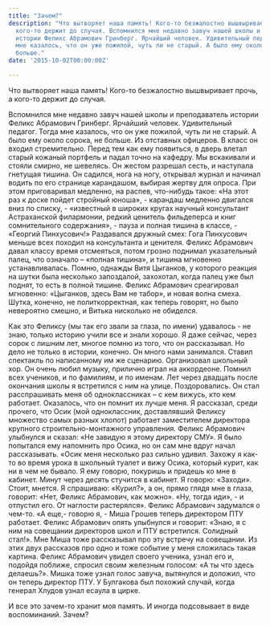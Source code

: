 ```yaml
---
title: "Зачем?"
description: "Что вытворяет наша память! Кого-то безжалостно вышвыривает прочь, а
  кого-то держит до случая. Вспомнился мне недавно завуч нашей школы и преподаватель
  истории Феликс Абрамович Гринберг. Ярчайший человек. Удивительный педагог. Тогда
  мне казалось, что он уже пожилой, чуть ли не старый. А было ему около сорока, не
  больше."
date: '2015-10-02T00:00:00Z'

---
```

Что вытворяет наша память! Кого-то безжалостно вышвыривает прочь, а кого-то держит до случая.

Вспомнился мне недавно завуч нашей школы и преподаватель истории Феликс Абрамович Гринберг. Ярчайший человек. Удивительный педагог. Тогда мне казалось, что он уже пожилой, чуть ли не старый. А было ему около сорока, не больше. Из отставных офицеров.
В класс он входил стремительно. Перед тем как ему появиться, в дверь влетал старый кожаный портфель и падал точно на кафедру. Мы вскакивали и стояли смирно, не шевелясь. Он жестом разрешал сесть, и наступала гнетущая тишина. Он садился, нога на ногу, открывал журнал и начинал водить по его странице карандашом, выбирая жертву для опроса. При этом приговаривал медленно, на распев, что-нибудь такое: «На этот раз к доске пойдет стройный юноша», - карандаш медленно двигался вниз по списку, - «известный в широких кругах научный консультант Астраханской филармонии, редкий ценитель фильдеперса и книг сомнительного содержания», - пауза и полная тишина в классе, - «Георгий Пинхусович!» Раздавался дружный смех: Гога Пинхусович меньше всех походил на консультанта и ценителя. Феликс Абрамович давал классу время отсмеяться, потом грозно поднимал указательный палец, что означало – «полная тишина», и тишина мгновенно устанавливалась. Помню, однажды Витя Цыганков, у которого реакция на шутки была несколько запоздалой, захохотал, когда палец уже был поднят, то есть в полной тишине. Феликс Абрамович среагировал мгновенно: «Цыганков, здесь Вам не табор», и новая волна смеха. Шутка, конечно, не политкорректная, как теперь говорят, но было невероятно смешно, и Витька нисколько не обиделся.  

Как это Феликсу (мы так его звали за глаза, по имени) удавалось - не знаю, только историю учили все и знали хорошо. Я даже сейчас, через сорок с лишним лет, многое помню из того, что он рассказывал. Но дело не только в истории, конечно. Он много нами занимался. Ставил спектакль по написанному им же сценарию. Организовал школьный хор. Он очень любил музыку, прилично играл на аккордеоне. Помнил всех учеников, и по фамилиям, и по именам. Лет через двадцать после окончания школы я встретился с ним на улице. Поздоровались. Он стал расспрашивать меня об одноклассниках – с кем вижусь, кто кем работает. Оказалось, что он помнит их лучше меня. Я рассказал, среди прочего, что Осик (мой одноклассник, доставлявший Феликсу множество самых разных хлопот) работает заместителем директора крупного строительно-монтажного управления. Феликс Абрамович улыбнулся и сказал: «Не завидую я этому директору СМУ». Я было попытался ему напомнить про Осика, но он сам мне вдруг начал рассказывать. «Осик меня несколько раз сильно удивил. Захожу я как-то во время урока в школьный туалет и вижу Осика, который курит, как ни в чем не бывало. Я ему говорю, покуришь и придешь ко мне в кабинет. Минут через десять стучится в кабинет. Я говорю: «Заходи». Стоит, мнется. Я спрашиваю: «Курил?», а он, прямо глядя мне в глаза, говорит: «Нет, Феликс Абрамович, как можно». «Ну, тогда иди», - и отпустил его. От наглости растерялся». Феликс Абрамович задумался о чем-то.
«А еще,- говорю я, - Миша Грошев теперь директором ПТУ работает. Феликс Абрамович опять улыбнулся и говорит: «Знаю, я с ним на совещании директоров школ и ПТУ встретился. Солидный стал!». Мне Миша тоже рассказывал про эту встречу на совещании. Из этих двух рассказов про одно и тоже событие у меня сложилась такая картина. Феликс Абрамович увидел своего ученика, узнал его и, подойдя поближе, спросил своим железным голосом: «А ты что здесь делаешь?». Мишка тоже узнал голос завуча, вытянулся и доложил, что он теперь директор ПТУ. У Булгакова был похожий случай, когда генерал Хлудов узнал есаула в цирке.  

И все это зачем-то хранит моя память. И иногда подсовывает в виде воспоминаний. Зачем?
